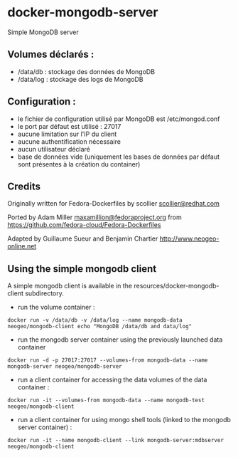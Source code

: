 # docker-mongodb-server
Simple MongoDB server

## Volumes déclarés :
- /data/db : stockage des données de MongoDB
- /data/log : stockage des logs de MongoDB

## Configuration :
- le fichier de configuration utilisé par MongoDB est /etc/mongod.conf
- le port par défaut est utilisé : 27017
- aucune limitation sur l'IP du client
- aucune authentification nécessaire
- aucun utilisateur déclaré
- base de données vide (uniquement les bases de données par défaut sont présentes à la création du container)


## Credits
Originally written for Fedora-Dockerfiles by scollier <scollier@redhat.com>

Ported by Adam Miller <maxamillion@fedoraproject.org> from https://github.com/fedora-cloud/Fedora-Dockerfiles

Adapted by Guillaume Sueur and Benjamin Chartier http://www.neogeo-online.net

## Using the simple mongodb client

A simple mongodb client is available in the resources/docker-mongodb-client subdirectory.


- run the volume container :
```
docker run -v /data/db -v /data/log --name mongodb-data neogeo/mongodb-client echo "MongoDB /data/db and data/log"
```

- run the mongodb server container using the previously launched data container
```
docker run -d -p 27017:27017 --volumes-from mongodb-data --name mongodb-server neogeo/mongodb-server
```

- run a client container for accessing the data volumes of the data container : 
```
docker run -it --volumes-from mongodb-data --name mongodb-test neogeo/mongodb-client
```

- run a client container for using mongo shell tools (linked to the mongodb server container) :
```
docker run -it --name mongodb-client --link mongodb-server:mdbserver neogeo/mongodb-client
```